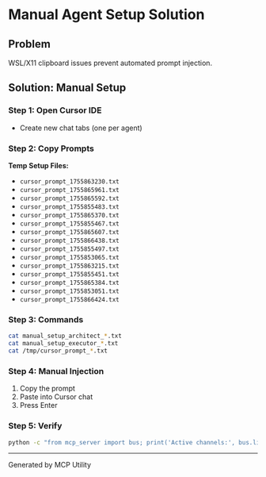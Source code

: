 # Manual Agent Setup Solution

## Problem
WSL/X11 clipboard issues prevent automated prompt injection.

## Solution: Manual Setup

### Step 1: Open Cursor IDE
- Create new chat tabs (one per agent)

### Step 2: Copy Prompts

**Temp Setup Files:**
- `cursor_prompt_1755863230.txt`
- `cursor_prompt_1755865961.txt`
- `cursor_prompt_1755865592.txt`
- `cursor_prompt_1755855483.txt`
- `cursor_prompt_1755865370.txt`
- `cursor_prompt_1755855467.txt`
- `cursor_prompt_1755865607.txt`
- `cursor_prompt_1755866438.txt`
- `cursor_prompt_1755855497.txt`
- `cursor_prompt_1755853065.txt`
- `cursor_prompt_1755863215.txt`
- `cursor_prompt_1755855451.txt`
- `cursor_prompt_1755865384.txt`
- `cursor_prompt_1755853051.txt`
- `cursor_prompt_1755866424.txt`


### Step 3: Commands

```bash
cat manual_setup_architect_*.txt
cat manual_setup_executor_*.txt
cat /tmp/cursor_prompt_*.txt
```

### Step 4: Manual Injection

1. Copy the prompt
2. Paste into Cursor chat
3. Press Enter

### Step 5: Verify

```bash
python -c "from mcp_server import bus; print('Active channels:', bus.list_channels())"
```

---

Generated by MCP Utility
